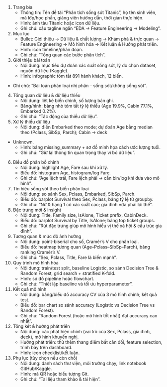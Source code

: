  1. Trang bìa
      - Thông tin: Tên đề tài “Phân tích sống sót Titanic”, họ tên sinh viên, mã lớp/học phần, giảng viên hướng
  dẫn, thời gian thực hiện.
      - Hình: ảnh tàu Titanic hoặc icon dữ liệu.
      - Ghi chú: câu tagline ngắn “EDA → Feature Engineering → Modeling”.
  2. Mục lục
      - Bullet: Giới thiệu → Dữ liệu & chất lượng → Khám phá & trực quan → Feature Engineering → Mô hình hóa →
  Kết luận & Hướng phát triển.
      - Hình: icon timeline/phân đoạn.
      - Ghi chú: “Tổng quan các bước phân tích”.
  3. Giới thiệu bài toán
      - Nội dung: mục tiêu dự đoán xác suất sống sót, lý do chọn dataset, nguồn dữ liệu (Kaggle).
      - Hình: infographic tóm tắt 891 hành khách, 12 biến.

  - Ghi chú: “Bài toán phân loại nhị phân – sống sót/không sống sót”.

  4. Tổng quan dữ liệu & dữ liệu thiếu
      - Nội dung: liệt kê biến chính, số lượng bản ghi.
      - Bảng/hình: bảng nhỏ tóm tắt tỷ lệ thiếu (Age 19.9%, Cabin 77.1%, Embarked 0.2%).
      - Ghi chú: “Tác động của thiếu dữ liệu”.
  5. Xử lý thiếu dữ liệu
      - Nội dung: điền Embarked theo mode; dự đoán Age bằng median theo (Pclass, SibSp, Parch); Cabin -> deck
  + Unknown.
      - Hình: bảng missing_summary + sơ đồ minh họa cách ước lượng tuổi.
      - Ghi chú: “Giữ lại thông tin quan trọng thay vì bỏ dữ liệu”.
  6. Biểu đồ phân bố chính
      - Nội dung: highlight Age, Fare sau khi xử lý.
      - Biểu đồ: histogram Age, histogram/log Fare.
      - Ghi chú: “Age lệch trái, Fare lệch phải → cần bin/log khi đưa vào mô hình”.
  7. Tín hiệu sống sót theo biến phân loại
      - Nội dung: so sánh Sex, Pclass, Embarked, SibSp, Parch.
      - Biểu đồ: barplot Survival theo Sex, Pclass, bảng tỷ lệ từ groupby.
      - Ghi chú: “Nữ & hạng 1 có xác suất cao; gia đình vừa phải lợi thế”.
  8. Đặc trưng mới & insight
      - Nội dung: Title, Family size, IsAlone, Ticket prefix, CabinDeck.
      - Biểu đồ: barplot Survival by Title, IsAlone; bảng top ticket groups.
      - Ghi chú: “Rút đặc trưng giúp mô hình hiểu vị thế xã hội & cấu trúc gia đình”.
  9. Tương quan & mức độ ảnh hưởng
      - Nội dung: point-biserial cho số, Cramér’s V cho phân loại.
      - Biểu đồ: heatmap tương quan (Age–Pclass–SibSp–Parch), bảng ranking Cramér’s V.
      - Ghi chú: “Sex, Pclass, Title, Fare là biến mạnh”.
  10. Quy trình mô hình hóa
      - Nội dung: train/test split, baseline Logistic, so sánh Decision Tree & Random Forest, grid search +
  stratified K-fold.
      - Hình: sơ đồ pipeline hoặc flowchart.
      - Ghi chú: “Thiết lập baseline và tối ưu hyperparameter”.
  11. Kết quả mô hình
      - Nội dung: bảng/biểu đồ accuracy CV của 3 mô hình chính; kết quả test.
      - Biểu đồ: bar chart so sánh accuracy (Logistic vs Decision Tree vs Random Forest).
      - Ghi chú: “Random Forest (hoặc mô hình tốt nhất) đạt accuracy cao nhất”.
  12. Tổng kết & hướng phát triển
      - Nội dung: các phát hiện chính (vai trò của Sex, Pclass, gia đình, deck), mô hình khuyến nghị.
      - Hướng phát triển: thử thêm thang điểm bất cân đối, feature selection, trình bày trên dashboard.
      - Hình: icon checklist/kết luận.
  13. Phụ lục (tùy chọn nếu còn chỗ)
      - Nội dung: danh sách thư viện, môi trường chạy, link notebook GitHub/Kaggle.
      - Hình: mã QR hoặc biểu tượng Git.
      - Ghi chú: “Tài liệu tham khảo & tái hiện”.

